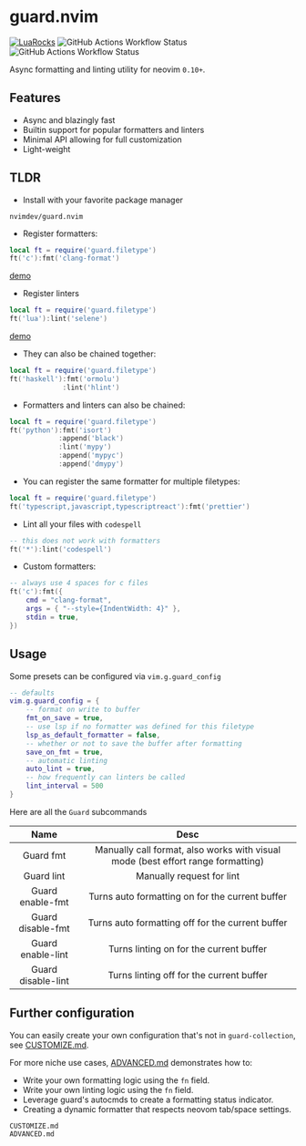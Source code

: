 # guard.nvim

[![LuaRocks](https://img.shields.io/luarocks/v/xiaoshihou514/guard.nvim?logo=lua&color=green)](https://luarocks.org/modules/xiaoshihou514/guard.nvim)
![GitHub Actions Workflow Status](https://img.shields.io/github/actions/workflow/status/nvimdev/guard.nvim/test.yml?label=tests)
![GitHub Actions Workflow Status](https://img.shields.io/github/actions/workflow/status/nvimdev/guard.nvim/ci.yml?label=lint)

Async formatting and linting utility for neovim `0.10+`.

## Features

- Async and blazingly fast
- Builtin support for popular formatters and linters
- Minimal API allowing for full customization
- Light-weight

## TLDR

- Install with your favorite package manager

```
nvimdev/guard.nvim
```

- Register formatters:

```lua
local ft = require('guard.filetype')
ft('c'):fmt('clang-format')
```

[demo](https://github.com/user-attachments/assets/3160f979-6683-4288-870d-2447ee445431)

- Register linters

```lua
local ft = require('guard.filetype')
ft('lua'):lint('selene')
```

[demo](https://github.com/user-attachments/assets/2ee2fdaa-42b2-41b3-80ad-26a53bf16809)

- They can also be chained together:

```lua
local ft = require('guard.filetype')
ft('haskell'):fmt('ormolu')
             :lint('hlint')
```

- Formatters and linters can also be chained:

```lua
local ft = require('guard.filetype')
ft('python'):fmt('isort')
            :append('black')
            :lint('mypy')
            :append('mypyc')
            :append('dmypy')
```

- You can register the same formatter for multiple filetypes:

```lua
local ft = require('guard.filetype')
ft('typescript,javascript,typescriptreact'):fmt('prettier')
```

- Lint all your files with `codespell`

```lua
-- this does not work with formatters
ft('*'):lint('codespell')
```

- Custom formatters:

```lua
-- always use 4 spaces for c files
ft('c'):fmt({
    cmd = "clang-format",
    args = { "--style={IndentWidth: 4}" },
    stdin = true,
})
```

## Usage

Some presets can be configured via `vim.g.guard_config`

```lua
-- defaults
vim.g.guard_config = {
    -- format on write to buffer
    fmt_on_save = true,
    -- use lsp if no formatter was defined for this filetype
    lsp_as_default_formatter = false,
    -- whether or not to save the buffer after formatting
    save_on_fmt = true,
    -- automatic linting
    auto_lint = true,
    -- how frequently can linters be called
    lint_interval = 500
}
```

Here are all the `Guard` subcommands

|        Name        |                                       Desc                                       |
| :----------------: | :------------------------------------------------------------------------------: |
|     Guard fmt      | Manually call format, also works with visual mode (best effort range formatting) |
|     Guard lint     |                            Manually request for lint                             |
|  Guard enable-fmt  |                 Turns auto formatting on for the current buffer                  |
| Guard disable-fmt  |                 Turns auto formatting off for the current buffer                 |
| Guard enable-lint  |                     Turns linting on for the current buffer                      |
| Guard disable-lint |                     Turns linting off for the current buffer                     |

## Further configuration

You can easily create your own configuration that's not in `guard-collection`, see [CUSTOMIZE.md](./CUSTOMIZE.md).

For more niche use cases, [ADVANCED.md](./ADVANCED.md) demonstrates how to:

- Write your own formatting logic using the `fn` field.
- Write your own linting logic using the `fn` field.
- Leverage guard's autocmds to create a formatting status indicator.
- Creating a dynamic formatter that respects neovom tab/space settings.

```{.include}
CUSTOMIZE.md
ADVANCED.md
```
